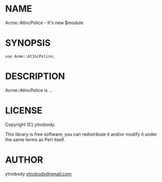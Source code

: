 # NAME

Acme::AtIncPolice - It's new $module

# SYNOPSIS

    use Acme::AtIncPolice;

# DESCRIPTION

Acme::AtIncPolice is ...

# LICENSE

Copyright (C) ytnobody.

This library is free software; you can redistribute it and/or modify
it under the same terms as Perl itself.

# AUTHOR

ytnobody <ytnobody@gmail.com>
